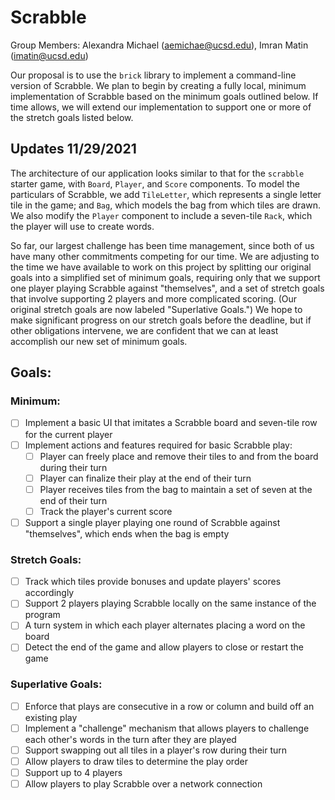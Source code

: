 # Scrabble

Group Members: Alexandra Michael (aemichae@ucsd.edu), Imran Matin (imatin@ucsd.edu)

Our proposal is to use the `brick` library to implement a command-line version of Scrabble.
We plan to begin by creating a fully local, minimum implementation of Scrabble based on the
minimum goals outlined below. If time allows, we will extend our implementation to support
one or more of the stretch goals listed below.

## Updates 11/29/2021

The architecture of our application looks similar to that for the `scrabble` starter game,
with `Board`, `Player`, and `Score` components. To model the particulars of Scrabble, we add
`TileLetter`, which represents a single letter tile in the game; and `Bag`, which models the
bag from which tiles are drawn. We also modify the `Player` component to include a seven-tile
`Rack`, which the player will use to create words.

So far, our largest challenge has been time management, since both of us have many other
commitments competing for our time. We are adjusting to the time we have available to work on this
project by splitting our original goals into a simplified set of minimum goals, requiring only
that we support one player playing Scrabble against "themselves", and a set of stretch goals
that involve supporting 2 players and more complicated scoring. (Our original stretch goals are
now labeled "Superlative Goals.") We hope to make significant progress on our stretch goals before
the deadline, but if other obligations intervene, we are confident that we can at least accomplish
our new set of minimum goals.


## Goals:

### Minimum:
- [ ] Implement a basic UI that imitates a Scrabble board and seven-tile row for the current player
- [ ] Implement actions and features required for basic Scrabble play:
  - [ ] Player can freely place and remove their tiles to and from the board during their turn
  - [ ] Player can finalize their play at the end of their turn
  - [ ] Player receives tiles from the bag to maintain a set of seven at the end of their turn
  - [ ] Track the player's current score
- [ ] Support a single player playing one round of Scrabble against "themselves", which ends
  when the bag is empty

### Stretch Goals:
- [ ] Track which tiles provide bonuses and update players' scores accordingly
- [ ] Support 2 players playing Scrabble locally on the same instance of the program
- [ ] A turn system in which each player alternates placing a word on the board
- [ ] Detect the end of the game and allow players to close or restart the game

### Superlative Goals:
- [ ] Enforce that plays are consecutive in a row or column and build off an existing play
- [ ] Implement a "challenge" mechanism that allows players to challenge each other's words in
  the turn after they are played
- [ ] Support swapping out all tiles in a player's row during their turn
- [ ] Allow players to draw tiles to determine the play order
- [ ] Support up to 4 players
- [ ] Allow players to play Scrabble over a network connection
